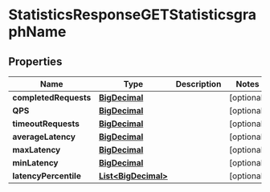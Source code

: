 # StatisticsResponseGETStatisticsgraphName

## Properties
Name | Type | Description | Notes
------------ | ------------- | ------------- | -------------
**completedRequests** | [**BigDecimal**](BigDecimal.md) |  |  [optional]
**QPS** | [**BigDecimal**](BigDecimal.md) |  |  [optional]
**timeoutRequests** | [**BigDecimal**](BigDecimal.md) |  |  [optional]
**averageLatency** | [**BigDecimal**](BigDecimal.md) |  |  [optional]
**maxLatency** | [**BigDecimal**](BigDecimal.md) |  |  [optional]
**minLatency** | [**BigDecimal**](BigDecimal.md) |  |  [optional]
**latencyPercentile** | [**List&lt;BigDecimal&gt;**](BigDecimal.md) |  |  [optional]
